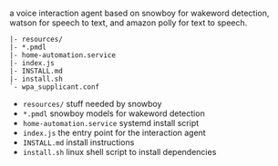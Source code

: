 a voice interaction agent based on snowboy for wakeword detection, watson for speech to text, 
and amazon polly for text to speech.

```
|- resources/
|- *.pmdl
|- home-automation.service
|- index.js
|- INSTALL.md
|- install.sh
`- wpa_supplicant.conf
```

* `resources/` stuff needed by snowboy
* `*.pmdl` snowboy models for wakeword detection
* `home-automation.service` systemd install script
* `index.js` the entry point for the interaction agent
* `INSTALL.md` install instructions
* `install.sh` linux shell script to install dependencies
